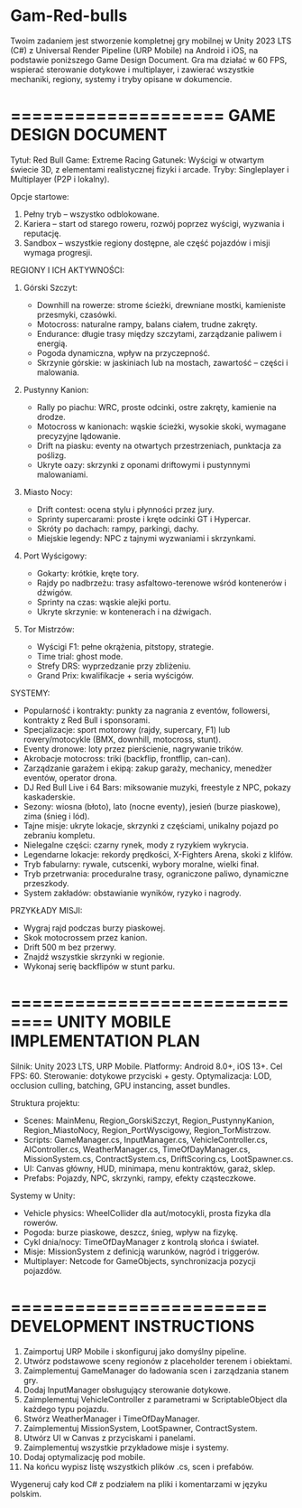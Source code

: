 # Gam-Red-bulls


Twoim zadaniem jest stworzenie kompletnej gry mobilnej w Unity 2023 LTS (C#) z Universal Render Pipeline (URP Mobile) na Android i iOS, na podstawie poniższego Game Design Document. Gra ma działać w 60 FPS, wspierać sterowanie dotykowe i multiplayer, i zawierać wszystkie mechaniki, regiony, systemy i tryby opisane w dokumencie.

====================
GAME DESIGN DOCUMENT
====================

Tytuł: Red Bull Game: Extreme Racing
Gatunek: Wyścigi w otwartym świecie 3D, z elementami realistycznej fizyki i arcade.
Tryby: Singleplayer i Multiplayer (P2P i lokalny).

Opcje startowe:
1. Pełny tryb – wszystko odblokowane.
2. Kariera – start od starego roweru, rozwój poprzez wyścigi, wyzwania i reputację.
3. Sandbox – wszystkie regiony dostępne, ale część pojazdów i misji wymaga progresji.

REGIONY I ICH AKTYWNOŚCI:
1. Górski Szczyt:
   - Downhill na rowerze: strome ścieżki, drewniane mostki, kamieniste przesmyki, czasówki.
   - Motocross: naturalne rampy, balans ciałem, trudne zakręty.
   - Endurance: długie trasy między szczytami, zarządzanie paliwem i energią.
   - Pogoda dynamiczna, wpływ na przyczepność.
   - Skrzynie górskie: w jaskiniach lub na mostach, zawartość – części i malowania.

2. Pustynny Kanion:
   - Rally po piachu: WRC, proste odcinki, ostre zakręty, kamienie na drodze.
   - Motocross w kanionach: wąskie ścieżki, wysokie skoki, wymagane precyzyjne lądowanie.
   - Drift na piasku: eventy na otwartych przestrzeniach, punktacja za poślizg.
   - Ukryte oazy: skrzynki z oponami driftowymi i pustynnymi malowaniami.

3. Miasto Nocy:
   - Drift contest: ocena stylu i płynności przez jury.
   - Sprinty supercarami: proste i kręte odcinki GT i Hypercar.
   - Skróty po dachach: rampy, parkingi, dachy.
   - Miejskie legendy: NPC z tajnymi wyzwaniami i skrzynkami.

4. Port Wyścigowy:
   - Gokarty: krótkie, kręte tory.
   - Rajdy po nadbrzeżu: trasy asfaltowo-terenowe wśród kontenerów i dźwigów.
   - Sprinty na czas: wąskie alejki portu.
   - Ukryte skrzynie: w kontenerach i na dźwigach.

5. Tor Mistrzów:
   - Wyścigi F1: pełne okrążenia, pitstopy, strategie.
   - Time trial: ghost mode.
   - Strefy DRS: wyprzedzanie przy zbliżeniu.
   - Grand Prix: kwalifikacje + seria wyścigów.

SYSTEMY:
- Popularność i kontrakty: punkty za nagrania z eventów, followersi, kontrakty z Red Bull i sponsorami.
- Specjalizacje: sport motorowy (rajdy, supercary, F1) lub rowery/motocykle (BMX, downhill, motocross, stunt).
- Eventy dronowe: loty przez pierścienie, nagrywanie trików.
- Akrobacje motocross: triki (backflip, frontflip, can-can).
- Zarządzanie garażem i ekipą: zakup garaży, mechanicy, menedżer eventów, operator drona.
- DJ Red Bull Live i 64 Bars: miksowanie muzyki, freestyle z NPC, pokazy kaskaderskie.
- Sezony: wiosna (błoto), lato (nocne eventy), jesień (burze piaskowe), zima (śnieg i lód).
- Tajne misje: ukryte lokacje, skrzynki z częściami, unikalny pojazd po zebraniu kompletu.
- Nielegalne części: czarny rynek, mody z ryzykiem wykrycia.
- Legendarne lokacje: rekordy prędkości, X-Fighters Arena, skoki z klifów.
- Tryb fabularny: rywale, cutscenki, wybory moralne, wielki finał.
- Tryb przetrwania: proceduralne trasy, ograniczone paliwo, dynamiczne przeszkody.
- System zakładów: obstawianie wyników, ryzyko i nagrody.

PRZYKŁADY MISJI:
- Wygraj rajd podczas burzy piaskowej.
- Skok motocrossem przez kanion.
- Drift 500 m bez przerwy.
- Znajdź wszystkie skrzynki w regionie.
- Wykonaj serię backflipów w stunt parku.

==============================
UNITY MOBILE IMPLEMENTATION PLAN
==============================

Silnik: Unity 2023 LTS, URP Mobile.
Platformy: Android 8.0+, iOS 13+.
Cel FPS: 60.
Sterowanie: dotykowe przyciski + gesty.
Optymalizacja: LOD, occlusion culling, batching, GPU instancing, asset bundles.

Struktura projektu:
- Scenes: MainMenu, Region_GorskiSzczyt, Region_PustynnyKanion, Region_MiastoNocy, Region_PortWyscigowy, Region_TorMistrzow.
- Scripts: GameManager.cs, InputManager.cs, VehicleController.cs, AIController.cs, WeatherManager.cs, TimeOfDayManager.cs, MissionSystem.cs, ContractSystem.cs, DriftScoring.cs, LootSpawner.cs.
- UI: Canvas główny, HUD, minimapa, menu kontraktów, garaż, sklep.
- Prefabs: Pojazdy, NPC, skrzynki, rampy, efekty cząsteczkowe.

Systemy w Unity:
- Vehicle physics: WheelCollider dla aut/motocykli, prosta fizyka dla rowerów.
- Pogoda: burze piaskowe, deszcz, śnieg, wpływ na fizykę.
- Cykl dnia/nocy: TimeOfDayManager z kontrolą słońca i świateł.
- Misje: MissionSystem z definicją warunków, nagród i triggerów.
- Multiplayer: Netcode for GameObjects, synchronizacja pozycji pojazdów.

========================
DEVELOPMENT INSTRUCTIONS
========================
1. Zaimportuj URP Mobile i skonfiguruj jako domyślny pipeline.
2. Utwórz podstawowe sceny regionów z placeholder terenem i obiektami.
3. Zaimplementuj GameManager do ładowania scen i zarządzania stanem gry.
4. Dodaj InputManager obsługujący sterowanie dotykowe.
5. Zaimplementuj VehicleController z parametrami w ScriptableObject dla każdego typu pojazdu.
6. Stwórz WeatherManager i TimeOfDayManager.
7. Zaimplementuj MissionSystem, LootSpawner, ContractSystem.
8. Utwórz UI w Canvas z przyciskami i panelami.
9. Zaimplementuj wszystkie przykładowe misje i systemy.
10. Dodaj optymalizację pod mobile.
11. Na końcu wypisz listę wszystkich plików .cs, scen i prefabów.

Wygeneruj cały kod C# z podziałem na pliki i komentarzami w języku polskim.

